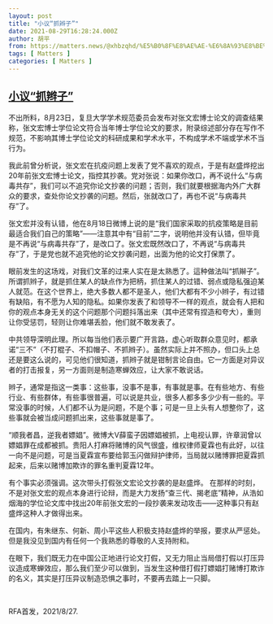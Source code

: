 ```yaml
---
layout: post
title: "小议“抓辫子”"
date: 2021-08-29T16:28:24.000Z
author: 胡平
from: https://matters.news/@xhbzqhd/%E5%B0%8F%E8%AE%AE-%E6%8A%93%E8%BE%AB%E5%AD%90-bafyreic34vo56g7rdhqhpocaty4t2flymppp6dv6ql7d4gahese4shxuxe
tags: [ Matters ]
categories: [ Matters ]
---
```

<!--1630254504000-->
[小议“抓辫子”](https://matters.news/@xhbzqhd/%E5%B0%8F%E8%AE%AE-%E6%8A%93%E8%BE%AB%E5%AD%90-bafyreic34vo56g7rdhqhpocaty4t2flymppp6dv6ql7d4gahese4shxuxe)
------

<div>
<p>不出所料，8月23日，复旦大学学术规范委员会发布对张文宏博士论文的调查结果称，张文宏博士学位论文符合当年博士学位论文的要求，附录综述部分存在写作不规范，不影响其博士学位论文的科研成果和学术水平，不构成学术不端或学术不当行为。</p><p>我此前曾分析说，张文宏在抗疫问题上发表了党不喜欢的观点，于是有赵盛烨挖出20年前张文宏博士论文，指控其抄袭。党对张说：如果你改口，再不说什么“与病毒共存”，我们可以不追究你论文抄袭的问题；否则，我们就要根据海内外广大群众的要求，查处你论文抄袭的问题。然后，张就改口了，再也不说“与病毒共存”了。</p><p>张文宏并没有认错，他在8月18日微博上说的是“我们国家采取的抗疫策略是目前最适合我们自己的策略”——注意其中有“目前”二字，说明他并没有认错，但毕竟是不再说“与病毒共存”了，是改口了。张文宏既然改口了，不再说“与病毒共存”了，于是党也就不追究他的论文抄袭问题，出面为他的论文打保票了。</p><p>眼前发生的这场戏，对我们文革的过来人实在是太熟悉了。這种做法叫“抓辮子”。所谓抓辫子，就是抓住某人的缺点作为把柄，抓住某人的过错、弱点或隐私强迫某人就范。在这个世界上，绝大多数人都不是圣人，他们大都有不少小辫子，有过错有缺陷，有不愿为人知的隐私。如果你发表了和领导不一样的观点，就会有人把和你的观点本身无关的这个问题那个问题抖落出来（其中还常有捏造和夸大），重则让你受惩罚，轻则让你难堪丢脸，他们就不敢发表了。</p><p>中共领导深明此理。所以每当他们表示要广开言路，虚心听取群众意见时，都承诺“三不”（不打棍子、不扣帽子、不抓辫子）。虽然实际上并不照办，但口头上总还是要这么说的，可见他们很知道，抓辫子就是钳制言论自由。它一方面是对异议者的打击报复，另一方面则是制造寒蝉效应，让大家不敢说话。</p><p>辫子，通常是指这一类事：这些事，没事不是事，有事就是事。在有些地方、有些行业、有些群体，有些事很普遍，可以说是共业，很多人都多多少少有一些的。平常没事的时候，人们都不认为是问题，不是个事；可是一旦上头有人想整你了，这些事就会被当成问题抓出来，这些事就是事了。</p><p>“顺我者昌，逆我者嫖娼”。微博大V薛蛮子因嫖娼被抓，上电视认罪，许章润曾以嫖娼罪在成都被抓。贵阳人打麻将赌博的风气很盛，维权律师夏霖也有此好，以往一向不是问题，可是当夏霖宣布要给郭玉闪做辩护律师，当局就以赌博罪把夏霖抓起来，后来以赌博加欺诈的罪名重判夏霖12年。</p><p>有个事实必须强调。这次带头打假张文宏论文抄袭的是赵盛烨。 在那样的时刻，不是对张文宏的观点本身进行论辩，而是大力发扬“查三代、揭老底”精神，从浩如烟海的学位论文库中找出20年前张文宏的一段抄袭来发动攻击——这种事只有赵盛烨这种人才做得出来。</p><p>在国内，有朱继东、何新、周小平这些人积极支持赵盛烨的举报，要求从严惩处。但是我没见到国内有任何一个我熟悉的尊敬的人支持附和。</p><p>在眼下，我们既无力在中国公正地进行论文打假，又无力阻止当局借打假以打压异议造成寒蝉效应，那么我们至少可以做到，当发生这种借打假打嫖娼打赌博打欺诈的名义，其实是打压异议制造恐惧之事时，不要再去踏上一只脚。</p><p><br></p><p>RFA首发，2021/8/27.</p>
</div>
